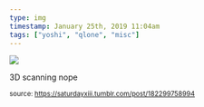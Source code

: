 ```yaml
---
type: img
timestamp: January 25th, 2019 11:04am
tags: ["yoshi", "qlone", "misc"]
---
```

<img src="https://saturdayxiii.github.io/media/182299758994.png"/>
                                                                                          
3D scanning nope
 
                                    
                
                
                
                
                                
<small>source: https://saturdayxiii.tumblr.com/post/182299758994</small>